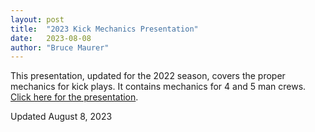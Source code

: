 ```yaml
---
layout: post
title:  "2023 Kick Mechanics Presentation"
date:   2023-08-08
author: "Bruce Maurer"
---
```


This presentation, updated for the 2022 season, covers the proper mechanics for
kick plays. It contains mechanics for 4 and 5 man crews. [Click here for the
presentation](https://storage.googleapis.com/ohsaa-websites/mechanics/2023%20Kick%20Plays%205%20%26%204%20Officials%20PPT.pptx).

Updated August 8, 2023
